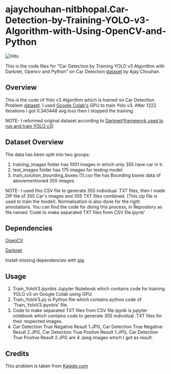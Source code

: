 # ajaychouhan-nitbhopal.Car-Detection-by-Training-YOLO-v3-Algorithm-with-Using-OpenCV-and-Python
![Hits](https://hitcounter.pythonanywhere.com/count/tag.svg?url=https%3A%2F%2Fgithub.com%2Fajaychouhan-nitbhopal%2FCar-Detection-by-Training-YOLO-v3-Algorithm-with-Using-Darknet-OpenCV-and-Python)

This is the code files for "Car Detection by Training YOLO v3 Algorithm with Darknet, Opencv and Python" on Car Detection [dataset](https://www.kaggle.com/sshikamaru/car-object-detection) by Ajay Chouhan.

## Overview

This is the code of Yolo v3 Algorithm which is trained on Car Detection Problem [dataset](https://www.kaggle.com/sshikamaru/car-object-detection). I used [Google Colab's](https://colab.research.google.com/notebooks/intro.ipynb#recent=true) GPU to train Yolo v3. After 1222 iterations I got 0.343448 avg loss then I stopped the training.

NOTE- I reformed original dataset according to [Darknet(framework used to run and train YOLO v3)](https://pjreddie.com/darknet/yolo/) 


## Dataset Overview
The data has been split into two groups:
1. training_images folder has 1001 images in which only 355 have car in it.
2. test_images folder has 175 images for testing model.
3. train_solution_bounding_boxes (1).csv file has Bounding boxes data of abovementioned 355 images.

NOTE- I used this CSV file to generate 355 individual .TXT files, then I made ZIP file of 355 Car's images and 355 TXT files combined. (This zip file is used to train the model). Normalisation is also done for the right annotations.
You can find the code for doing this process, in Repository as file named 'Code to make separated TXT files from CSV file.ipynb'

## Dependencies

[OpenCV](https://opencv.org/)

[Darknet](https://pjreddie.com/darknet/yolo/)

Install missing dependencies with [pip](https://pip.pypa.io/en/stable/)

## Usage
1. Train_YoloV3.ipynbis Jupyter Notebook which contains code for training YOLO v3 on Google Colab using GPU.
2. Train_YoloV3.py is Python file which contains python code of 'Train_YoloV3.ipynbis' file.
3. Code to make separated TXT files from CSV file.ipynb is jupyter notebook which contains code  to generate 355 individual .TXT files for their respected images. 
4. Car Detection True Negative Result 1.JPG, Car Detection True Negative Result 2.JPG, Car Detection True Positve Result 1.JPG, Car Detection True Positve Result 2.JPG are 4 Jpeg images which I got as result.

## Credits
This problem is taken from [Kaggle.com](https://www.kaggle.com/sshikamaru/car-object-detection)
